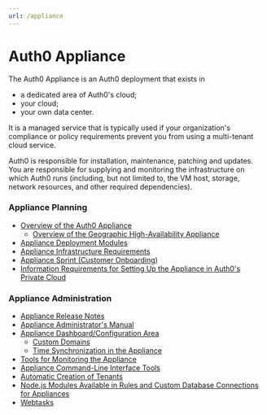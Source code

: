```yaml
---
url: /appliance
---
```


# Auth0 Appliance

The Auth0 Appliance is an Auth0 deployment that exists in

* a dedicated area of Auth0's cloud;
* your cloud;
* your own data center.

It is a managed service that is typically used if your organization's compliance or policy requirements prevent you from using a multi-tenant cloud service.

Auth0 is responsible for installation, maintenance, patching and updates. You are responsible for supplying and monitoring the infrastructure on which Auth0 runs (including, but not limited to, the VM host, storage, network resources, and other required dependencies).

### Appliance Planning

* [Overview of the Auth0 Appliance](/appliance/appliance-overview)
    * [Overview of the Geographic High-Availability Appliance](/appliance/geo-ha)
* [Appliance Deployment Modules](/appliance/modules)
* [Appliance Infrastructure Requirements](/appliance/infrastructure)
* [Appliance Sprint (Customer Onboarding)](/onboarding/appliance-sprint)
* [Information Requirements for Setting Up the Appliance in Auth0's Private Cloud](/appliance/private-cloud-requirements)

### Appliance Administration

* [Appliance Release Notes](https://auth0.com/changelog/appliance)
* [Appliance Administrator's Manual](/appliance/admin)
* [Appliance Dashboard/Configuration Area](/appliance/dashboard)
    * [Custom Domains](/appliance/custom-domains)
    * [Time Synchronization in the Appliance](/appliance/clock)
* [Tools for Monitoring the Appliance](/appliance/monitoring)
* [Appliance Command-Line Interface Tools](/appliance/cli)
* [Automatic Creation of Tenants](/appliance/admin/creating-tenants)
* [Node.js Modules Available in Rules and Custom Database Connections for Appliances](/appliance/modules)
* [Webtasks](/appliance/webtasks)
